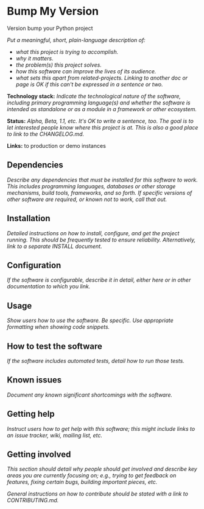 # Bump My Version

Version bump your Python project

*Put a meaningful, short, plain-language description of:* 

- *what this project is trying to accomplish.*
- *why it matters.* 
- *the problem(s) this project solves.*
- *how this software can improve the lives of its audience.*
- *what sets this apart from related-projects. Linking to another doc or page is OK if this can't be expressed in a sentence or two.*

**Technology stack:** *Indicate the technological nature of the software, including primary programming language(s) and whether the software is intended as standalone or as a module in a framework or other ecosystem.*

**Status:** *Alpha, Beta, 1.1, etc. It's OK to write a sentence, too. The goal is to let interested people know where this project is at. This is also a good place to link to the CHANGELOG.md.*

**Links:** to production or demo instances


## Dependencies

*Describe any dependencies that must be installed for this software to work. This includes programming languages, databases or other storage mechanisms, build tools, frameworks, and so forth. If specific versions of other software are required, or known not to work, call that out.*

## Installation

_Detailed instructions on how to install, configure, and get the project running. This should be frequently tested to ensure reliability. Alternatively, link to a separate INSTALL document._

## Configuration

_If the software is configurable, describe it in detail, either here or in other documentation to which you link._

## Usage

_Show users how to use the software. Be specific. Use appropriate formatting when showing code snippets._

## How to test the software

_If the software includes automated tests, detail how to run those tests._

## Known issues

_Document any known significant shortcomings with the software._

## Getting help

_Instruct users how to get help with this software; this might include links to an issue tracker, wiki, mailing list, etc._


## Getting involved

_This section should detail why people should get involved and describe key areas you are currently focusing on; e.g., trying to get feedback on features, fixing certain bugs, building important pieces, etc._

_General instructions on how to contribute should be stated with a link to CONTRIBUTING.md._
